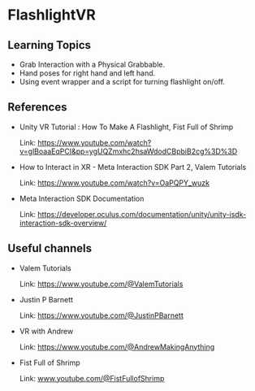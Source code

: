 # FlashlightVR
 
## Learning Topics

- Grab Interaction with a Physical Grabbable.
- Hand poses for right hand and left hand.
- Using event wrapper and a script for turning flashlight on/off.

## References

- Unity VR Tutorial : How To Make A Flashlight, Fist Full of Shrimp
  
  Link: https://www.youtube.com/watch?v=glBoaaEqPCI&pp=ygUQZmxhc2hsaWdodCBpbiB2cg%3D%3D
  
- How to Interact in XR - Meta Interaction SDK Part 2, Valem Tutorials
  
  Link: https://www.youtube.com/watch?v=OaPQPY_wuzk

- Meta Interaction SDK Documentation

  Link: https://developer.oculus.com/documentation/unity/unity-isdk-interaction-sdk-overview/

## Useful channels

- Valem Tutorials

  Link: https://www.youtube.com/@ValemTutorials

- Justin P Barnett

  Link: https://www.youtube.com/@JustinPBarnett

- VR with Andrew

  Link: https://www.youtube.com/@AndrewMakingAnything

- Fist Full of Shrimp

  Link: www.youtube.com/@FistFullofShrimp
